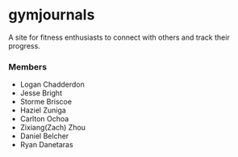 gymjournals
===========

A site for fitness enthusiasts to connect with others and track their progress.

### Members
* Logan Chadderdon
* Jesse Bright
* Storme Briscoe
* Haziel Zuniga
* Carlton Ochoa
* Zixiang(Zach) Zhou
* Daniel Belcher
* Ryan Danetaras
